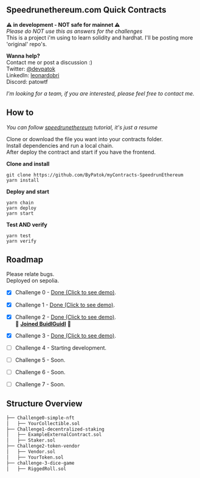 ## **Speedrunethereum.com Quick Contracts**
**⚠️ in development - NOT safe for mainnet ⚠️**  
*Please do NOT use this as answers for the challenges*  
This is a project i'm using to learn solidity and hardhat. I'll be posting more 'original' repo's. 

**Wanna help?**  
Contact me or post a discussion :)  
Twitter: [@devpatok](https://twitter.com/devpatok)  
LinkedIn: [leonardobri](https://www.linkedin.com/in/leonardobri/)  
Discord: patowtf  

*I'm looking for a team, if you are interested, please feel free to contact me.*  

## How to
*You can follow [speedrunethereum](https://speedrunethereum.com/) tutorial, it's just a resume*   

Clone or download the file you want into your contracts folder.  
Install dependencies and run a local chain.  
After deploy the contract and start if you have the frontend.  


**Clone and install**

    git clone https://github.com/ByPatok/myContracts-SpeedrunEthereum
    yarn install
    
**Deploy and start**
		
    yarn chain
    yarn deploy
    yarn start 

**Test AND verify**

    yarn test
    yarn verify

    
## Roadmap
Please relate bugs.  
Deployed on sepolia.

- [x] Challenge 0 - [Done (Click to see demo)](https://simplenft-eth-challenge.vercel.app/).
- [x] Challenge 1 - [Done (Click to see demo)](https://staking-challenge2-etherspeedrun.vercel.app/).
- [x] Challenge 2 - [Done (Click to see demo)](https://quest2-token-vendor.vercel.app).  
🎉 **[Joined BuidlGuidl](https://app.buidlguidl.com/builders/0xC4de020Cfb94D5e7Da5536551da6cfE01Dce33Ec)** 🎉
- [x] Challenge 3 - [Done (Click to see demo)](https://quest3-rigged-dice.vercel.app/).  
- [ ] Challenge 4 - Starting development.
- [ ] Challenge 5 - Soon.
- [ ] Challenge 6 - Soon.
- [ ] Challenge 7 - Soon.



## Structure Overview
```bash
├── Challenge0-simple-nft
│   ├── YourCollectible.sol
├── Challenge1-decentralized-staking
│   ├── ExampleExternalContract.sol
│   ├── Staker.sol
├── Challenge2-token-vendor
│   ├── Vendor.sol
│   ├── YourToken.sol
├── challenge-3-dice-game
│   ├── RiggedRoll.sol
```


